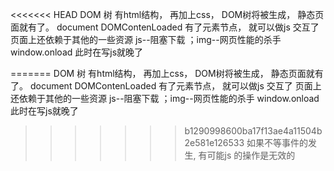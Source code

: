 <<<<<<< HEAD
DOM 树 有html结构， 再加上css， DOM树将被生成， 静态页面就有了。  document  DOMContenLoaded 有了元素节点， 就可以做js 交互了
页面上还依赖于其他的一些资源 js--阻塞下载 ；img--网页性能的杀手
window.onload 此时在写js就晚了

=======
DOM 树 有html结构， 再加上css， DOM树将被生成， 静态页面就有了。  document  DOMContenLoaded 有了元素节点， 就可以做js 交互了
页面上还依赖于其他的一些资源 js--阻塞下载 ；img--网页性能的杀手
window.onload 此时在写js就晚了

>>>>>>> b1290998600ba17f13ae4a11504b2e581e126533
如果不等事件的发生, 有可能js 的操作是无效的